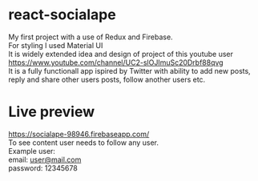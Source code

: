 # react-socialape
My first project with a use of Redux and Firebase.  
For styling I used Material UI  
It is widely extended idea and design of project of this youtube user https://www.youtube.com/channel/UC2-slOJImuSc20Drbf88qvg  
It is a fully functionall app ispired by Twitter with ability to add new posts, reply and share other users posts, follow another users etc.  
# Live preview
https://socialape-98946.firebaseapp.com/  
To see content user needs to follow any user.  
Example user:  
email: user@mail.com  
password: 12345678  
